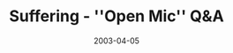 ---
layout: message
category: message
series: "Go Ahead and Ask"
title: "Suffering - ''Open Mic'' Q&A"
date: 2003-04-05
message_id: 230
---